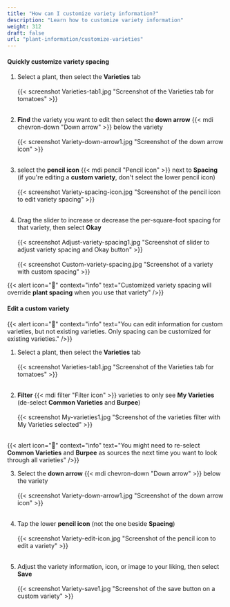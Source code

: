 ```yaml
---
title: "How can I customize variety information?"
description: "Learn how to customize variety information"
weight: 312
draft: false
url: "plant-information/customize-varieties"
---
```


#### Quickly customize variety spacing
1. Select a plant, then select the **Varieties** tab<br /><br />
{{< screenshot Varieties-tab1.jpg "Screenshot of the Varieties tab for tomatoes" >}}<br /><br />

2. **Find** the variety you want to edit then select the **down arrow** {{< mdi chevron-down "Down arrow" >}} below the variety<br /><br />
{{< screenshot Variety-down-arrow1.jpg "Screenshot of the down arrow icon" >}}<br /><br />

3. select the **pencil icon** {{< mdi pencil "Pencil icon" >}} next to **Spacing** (if you're editing a **custom variety**, don't select the lower pencil icon)<br /><br />
{{< screenshot Variety-spacing-icon.jpg "Screenshot of the pencil icon to edit variety spacing" >}}<br /><br />

4. Drag the slider to increase or decrease the per-square-foot spacing for that variety, then select **Okay**<br /><br />
{{< screenshot Adjust-variety-spacing1.jpg "Screenshot of slider to adjust variety spacing and Okay button" >}}<br /><br />
{{< screenshot Custom-variety-spacing.jpg "Screenshot of a variety with custom spacing" >}}

{{< alert icon="️🍅" context="info" text="Customized variety spacing will override **plant spacing** when you use that variety" />}}

#### Edit a custom variety
{{< alert icon="️🥕" context="info" text="You can edit information for custom varieties, but not existing varieties. Only spacing can be customized for existing varieties." />}}
1. Select a plant, then select the **Varieties** tab<br /><br />
{{< screenshot Varieties-tab1.jpg "Screenshot of the Varieties tab for tomatoes" >}}<br /><br />

2. **Filter** {{< mdi filter "Filter icon" >}} varieties to only see **My Varieties** (de-select **Common Varieties** and **Burpee**)<br /><br />
{{< screenshot My-varieties1.jpg "Screenshot of the varieties filter with My Varieties selected" >}}<br /><br />

{{< alert icon="️🥦" context="info" text="You might need to re-select **Common Varieties** and **Burpee** as sources the next time you want to look through all varieties" />}}

3. Select the **down arrow** {{< mdi chevron-down "Down arrow" >}} below the variety<br /><br />
{{< screenshot Variety-down-arrow1.jpg "Screenshot of the down arrow icon" >}}<br /><br />

4. Tap the lower **pencil icon** (not the one beside **Spacing**)<br /><br />
{{< screenshot Variety-edit-icon.jpg "Screenshot of the pencil icon to edit a variety" >}}<br /><br />

5. Adjust the variety information, icon, or image to your liking, then select **Save**<br /><br />
{{< screenshot Variety-save1.jpg "Screenshot of the save button on a custom variety" >}}
